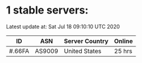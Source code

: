 # 1 stable servers:

Latest update at: Sat Jul 18 09:10:10 UTC 2020

| ID | ASN | Server Country | Online |
| -- | --- | -------------- | ------ |
| #.66FA | AS9009 | United States | 25 hrs |

